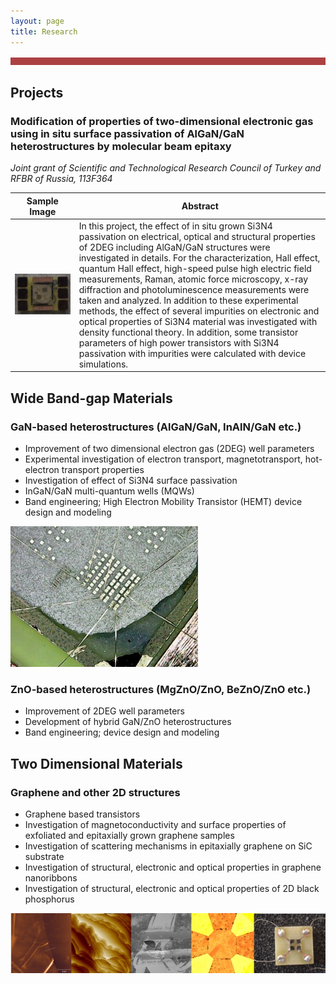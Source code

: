 ```yaml
---
layout: page
title: Research
---
```


![Image](files/ribbon.png)

## Projects
### Modification of properties of two-dimensional electronic gas using in situ surface passivation of AlGaN/GaN heterostructures by molecular beam epitaxy

*Joint grant of Scientific and Technological Research Council of Turkey and RFBR of Russia, 113F364*

Sample Image| Abstract
 ---- | ----
 ![Samples for hot=electron measurements](files/rusya-proje.png) | In this project, the effect of in situ grown Si3N4  passivation on electrical, optical and structural properties of 2DEG including AlGaN/GaN structures were investigated in details. For the characterization, Hall effect, quantum Hall effect, high-speed pulse high electric field measurements, Raman, atomic force microscopy, x-ray diffraction and photoluminescence measurements were taken and analyzed. In addition to these experimental methods, the effect of several impurities on electronic and optical properties of Si3N4  material was investigated with density functional theory. In addition, some transistor parameters of high power transistors with Si3N4 passivation with impurities were calculated with device simulations. 


## Wide Band-gap Materials

### GaN-based heterostructures (AlGaN/GaN, InAlN/GaN etc.)
* Improvement of two dimensional electron gas (2DEG) well parameters
* Experimental investigation of electron transport, magnetotransport, hot-electron transport properties
* Investigation of effect of Si3N4 surface passivation
* InGaN/GaN multi-quantum wells (MQWs)
* Band engineering; High Electron Mobility Transistor (HEMT) device design and modeling

![Image](files/gan_kontak.jpg)

### ZnO-based heterostructures (MgZnO/ZnO, BeZnO/ZnO etc.)
* Improvement of 2DEG well parameters
* Development of hybrid GaN/ZnO heterostructures
* Band engineering; device design and modeling

## Two Dimensional Materials

### Graphene and other 2D structures
* Graphene based transistors
* Investigation of magnetoconductivity and surface properties of exfoliated and epitaxially grown graphene samples
* Investigation of scattering mechanisms in epitaxially graphene on SiC substrate
* Investigation of structural, electronic and optical properties in graphene nanoribbons
* Investigation of structural, electronic and optical properties of 2D black phosphorus

![Image](files/graphene_kontak.jpg)
